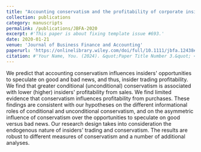 ```yaml
---
title: "Accounting conservatism and the profitability of corporate insiders"
collection: publications
category: manuscripts
permalink: /publications/JBFA-2020
excerpt: #'This paper is about fixing template issue #693.'
date: 2020-01-21
venue: 'Journal of Business Finance and Accounting'
paperurl: 'https://onlinelibrary.wiley.com/doi/full/10.1111/jbfa.12438#:~:text=We%20predict%20that%20accounting%20conservatism%20influences%20insiders%27%20opportunities,associated%20with%20lower%20%28higher%29%20insiders%27%20profitability%20from%20sales.'
citation: #'Your Name, You. (2024). &quot;Paper Title Number 3.&quot; <i>GitHub Journal of Bugs</i>. 1(3).'
---
```


We predict that accounting conservatism influences insiders' opportunities to speculate on good and bad news, and thus, insider trading profitability. We find that greater conditional (unconditional) conservatism is associated with lower (higher) insiders' profitability from sales. We find limited evidence that conservatism influences profitability from purchases. These findings are consistent with our hypotheses on the different informational roles of conditional and unconditional conservatism, and on the asymmetric influence of conservatism over the opportunities to speculate on good versus bad news. Our research design takes into consideration the endogenous nature of insiders' trading and conservatism. The results are robust to different measures of conservatism and a number of additional analyses.
